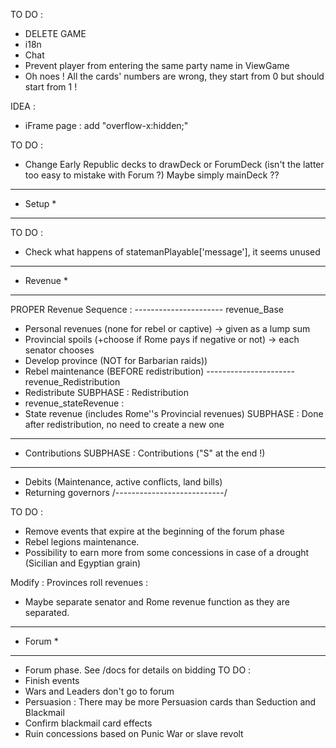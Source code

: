 TO DO :
- DELETE GAME
- i18n
- Chat
- Prevent player from entering the same party name in ViewGame
- Oh noes ! All the cards' numbers are wrong, they start from 0 but should start from 1 !

IDEA :
* iFrame page : add "overflow-x:hidden;"

TO DO :
- Change Early Republic decks to drawDeck or ForumDeck (isn't the latter too easy to mistake with Forum ?) Maybe simply mainDeck ??

***********
*  Setup  *
***********

TO DO :
- Check what happens of statemanPlayable['message'], it seems unused

***********
* Revenue *
***********

PROPER Revenue Sequence :
---------------------- revenue_Base
- Personal revenues (none for rebel or captive) -> given as a lump sum
- Provincial spoils (+choose if Rome pays if negative or not) -> each senator chooses
- Develop province (NOT for Barbarian raids))
- Rebel maintenance (BEFORE redistribution)
---------------------- revenue_Redistribution
- Redistribute SUBPHASE : Redistribution
- revenue_stateRevenue :
- State revenue (includes Rome''s Provincial revenues) SUBPHASE : Done after redistribution, no need to create a new one
----------------------
- Contributions SUBPHASE : Contributions ("S" at the end !)
----------------------
- Debits (Maintenance, active conflicts, land bills)
- Returning governors
/---------------------------/

TO DO :
- Remove events that expire at the beginning of the forum phase
- Rebel legions maintenance.
- Possibility to earn more from some concessions in case of a drought (Sicilian and Egyptian grain)

Modify : Provinces roll revenues :
- Maybe separate senator and Rome revenue function as they are separated.

***********
*  Forum  *
***********

- Forum phase. See /docs for details on bidding
TO DO :
- Finish events
- Wars and Leaders don't go to forum
- Persuasion : There may be more Persuasion cards than Seduction and Blackmail
- Confirm blackmail card effects
- Ruin concessions based on Punic War or slave revolt
